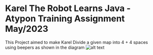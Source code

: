 # Karel The Robot Learns Java - Atypon Training Assignment May/2023
This Project aimed to make Karel Divide a given map into 4 + 4 spaces using beepers as shown in the diagram
![alt text]([[https://github.com/[username]/[reponame]/blob/[branch]/image.jpg?raw=true](https://github.com/ibrahemjrr/KarelTheRobotLearnsJava/blob/master/images/Screenshot%202023-06-02%20152053.png)https://github.com/ibrahemjrr/KarelTheRobotLearnsJava/blob/master/images/Screenshot%202023-06-02%20152053.png](https://raw.githubusercontent.com/ibrahemjrr/KarelTheRobotLearnsJava/master/images/Screenshot%202023-06-02%20152053.png?token=GHSAT0AAAAAACJRX5FXJDU5QCVYWDN3DR6GZKAYWGQ)https://raw.githubusercontent.com/ibrahemjrr/KarelTheRobotLearnsJava/master/images/Screenshot%202023-06-02%20152053.png?token=GHSAT0AAAAAACJRX5FXJDU5QCVYWDN3DR6GZKAYWGQ)
